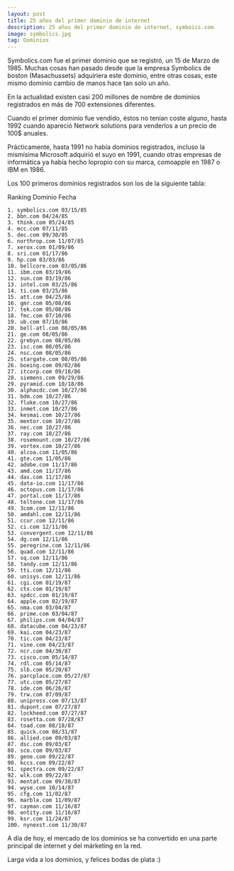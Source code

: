```yaml
---
layout: post
title: 25 años del primer dominio de internet
description: 25 años del primer dominio de internet, symboics.com
image: symbolics.jpg
tag: Dominios
---
```


Symbolics.com fue el primer dominio que se registró, un 15 de Marzo de 1985. Muchas cosas han pasado desde que la empresa Symbolics de boston (Masachussets) adquiriera este dominio, entre otras cosas, este mismo dominio cambio de manos hace tan solo un año.

En la actualidad existen casi 200 millones de nombre de dominios registrados en más de 700 extensiones diferentes.

Cuando el primer dominio fue vendido, éstos no tenían coste alguno, hasta 1992 cuando apareció Network solutions para venderlos a un precio de 100$ anuales.

Prácticamente, hasta 1991 no había dominios registrados, incluso la mismísima Microsoft adquirió el suyo en 1991, cuando otras empresas de informática ya había hecho lopropio con su marca, comoapple en 1987 o IBM en 1986.

Los 100 primeros dominios registrados son los de la siguiente tabla:
	
Ranking Dominio Fecha

	1. symbolics.com 03/15/85
	2. bbn.com 04/24/85
	3. think.com 05/24/85
	4. mcc.com 07/11/85
	5. dec.com 09/30/85
	6. northrop.com 11/07/85
	7. xerox.com 01/09/86
	8. sri.com 01/17/86
	9. hp.com 03/03/86
	10. bellcore.com 03/05/86
	11. ibm.com 03/19/86
	12. sun.com 03/19/86
	13. intel.com 03/25/86
	14. ti.com 03/25/86
	15. att.com 04/25/86
	16. gmr.com 05/08/86
	17. tek.com 05/08/86
	18. fmc.com 07/10/86
	19. ub.com 07/10/86
	20. bell-atl.com 08/05/86
	21. ge.com 08/05/86
	22. grebyn.com 08/05/86
	23. isc.com 08/05/86
	24. nsc.com 08/05/86
	25. stargate.com 08/05/86
	26. boeing.com 09/02/86
	27. itcorp.com 09/18/86
	28. siemens.com 09/29/86
	29. pyramid.com 10/18/86
	30. alphacdc.com 10/27/86
	31. bdm.com 10/27/86
	32. fluke.com 10/27/86
	33. inmet.com 10/27/86
	34. kesmai.com 10/27/86
	35. mentor.com 10/27/86
	36. nec.com 10/27/86
	37. ray.com 10/27/86
	38. rosemount.com 10/27/86
	39. vortex.com 10/27/86
	40. alcoa.com 11/05/86
	41. gte.com 11/05/86
	42. adobe.com 11/17/86
	43. amd.com 11/17/86
	44. das.com 11/17/86
	45. data-io.com 11/17/86
	46. octopus.com 11/17/86
	47. portal.com 11/17/86
	48. teltone.com 11/17/86
	49. 3com.com 12/11/86
	50. amdahl.com 12/11/86
	51. ccur.com 12/11/86
	52. ci.com 12/11/86
	53. convergent.com 12/11/86
	54. dg.com 12/11/86
	55. peregrine.com 12/11/86
	56. quad.com 12/11/86
	57. sq.com 12/11/86
	58. tandy.com 12/11/86
	59. tti.com 12/11/86
	60. unisys.com 12/11/86
	61. cgi.com 01/19/87
	62. cts.com 01/19/87
	63. spdcc.com 01/19/87
	64. apple.com 02/19/87
	65. nma.com 03/04/87
	66. prime.com 03/04/87
	67. philips.com 04/04/87
	68. datacube.com 04/23/87
	69. kai.com 04/23/87
	70. tic.com 04/23/87
	71. vine.com 04/23/87
	72. ncr.com 04/30/87
	73. cisco.com 05/14/87
	74. rdl.com 05/14/87
	75. slb.com 05/20/87
	76. parcplace.com 05/27/87
	77. utc.com 05/27/87
	78. ide.com 06/26/87
	79. trw.com 07/09/87
	80. unipress.com 07/13/87
	81. dupont.com 07/27/87
	82. lockheed.com 07/27/87
	83. rosetta.com 07/28/87
	84. toad.com 08/18/87
	85. quick.com 08/31/87
	86. allied.com 09/03/87
	87. dsc.com 09/03/87
	88. sco.com 09/03/87
	89. gene.com 09/22/87
	90. kccs.com 09/22/87
	91. spectra.com 09/22/87
	92. wlk.com 09/22/87
	93. mentat.com 09/30/87
	94. wyse.com 10/14/87
	95. cfg.com 11/02/87
	96. marble.com 11/09/87
	97. cayman.com 11/16/87
	98. entity.com 11/16/87
	99. ksr.com 11/24/87
	100. nynexst.com 11/30/87

A día de hoy, el mercado de los dominios se ha convertido en una parte principal de internet y del márketing en la red.

Larga vida a los dominios, y felices bodas de plata :)
